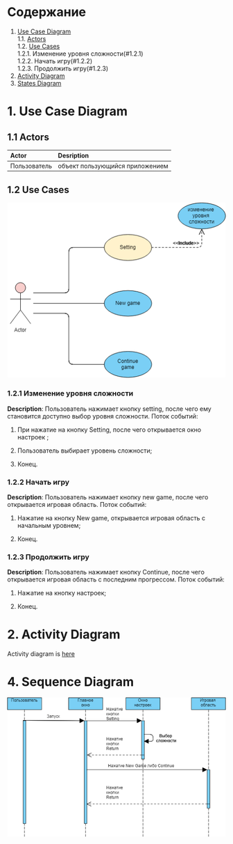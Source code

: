 # Содержание

1. [Use Case Diagram](#1) <br>
	1.1. [Actors](#1.1) <br> 
	1.2. [Use Cases](#1.2) <br>
  1.2.1. Изменение уровня сложности(#1.2.1) <br>
  1.2.2. Начать игру(#1.2.2) <br>
  1.2.3. Продолжить игру(#1.2.3) <br>
2. [Activity Diagram](#2) <br>
3. [States Diagram](#3) <br>

# 1. Use Case Diagram <a name = "1"></a>

## 1.1 Actors <a name = "1.1"></a>
  
  Actor | Desription
:-----|:----------
Пользователь  | объект пользующийся приложением

## 1.2 Use Cases <a name = "1.2"></a>
<img src="https://github.com/Dogvogol/Final-road/blob/master/Documents/UseCase%20Diagram/Use%20Case%20Structuring%20Template.png">

### 1.2.1 Изменение уровня сложности <a name = "1.2.1"></a>

**Description**: Пользователь нажимает кнопку setting, после чего ему становится доступно выбор уровня сложности. 
Поток событий:

1. При нажатие на кнопку Setting, после чего открывается окно настроек ;

2. Пользователь выбирает уровень сложности;

3. Конец.



### 1.2.2 Начать игру <a name = "1.2.2"></a>

**Description**: Пользователь нажимает кнопку new game,  после чего открывается игровая область.
Поток событий:

1. Нажатие на кнопку New game, открывается игровая область с начальным уровнем;

2. Конец.



### 1.2.3 Продолжить игру <a name = "1.2.3"></a>

**Description**: Пользователь нажимает кнопку Continue,  после чего открывается игровая область с последним прогрессом.
Поток событий:

1. Нажатие на кнопку настроек;

2. Конец.




# 2. Activity Diagram <a name = "2"></a>
Activity diagram is [here](https://github.com/Dogvogol/Final-road/tree/master/Documents/Acrivity%20Diagram)


# 4. Sequence Diagram <a name = "3"></a>
<img src="https://github.com/Dogvogol/Final-road/blob/master/Documents/Sequence%20Diagram/Sequence.png">
